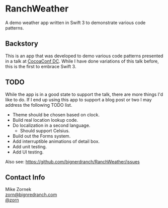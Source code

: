 # RanchWeather

A demo weather app written in Swift 3 to demonstrate various code patterns.

## Backstory

This is an app that was developed to demo various code patterns presented in a talk at [CocoaConf DC](http://cocoaconf.com/dc-2016/home). While I have done variations of this talk before, this is the first to embrace Swift 3.

## TODO

While the app is in a good state to support the talk, there are more things I'd like to do. If I end up using this app to support a blog post or two I may address the following TODO list.

* Theme should be chosen based on clock.
* Build real location lookup code.
* Do localization in a second language.
    * Should support Celsius.
* Build out the Forms system.
* Add interruptible animations of detail box.
* Add unit testing.
* Add UI testing.

Also see: <https://github.com/bignerdranch/RanchWeather/issues>

## Contact Info

Mike Zornek  
<zorn@bignredranch.com>  
[@zorn](http://twitter.com/zorn)

